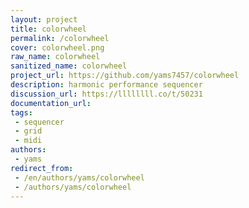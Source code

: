 ```yaml
---
layout: project
title: colorwheel
permalink: /colorwheel
cover: colorwheel.png
raw_name: colorwheel
sanitized_name: colorwheel
project_url: https://github.com/yams7457/colorwheel
description: harmonic performance sequencer
discussion_url: https://llllllll.co/t/50231
documentation_url: 
tags:
 - sequencer
 - grid
 - midi
authors:
 - yams
redirect_from:
 - /en/authors/yams/colorwheel
 - /authors/yams/colorwheel
---
```

